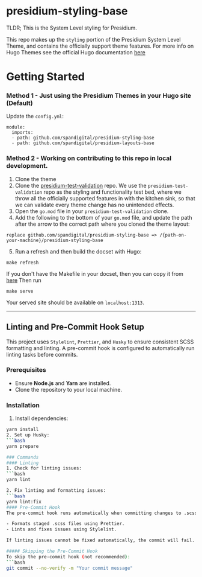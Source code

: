 # presidium-styling-base

TLDR; This is the System Level styling for Presidium.

This repo makes up the `styling` portion of the Presidium System Level Theme, and contains the officially support theme features.
For more info on Hugo Themes see the official Hugo documentation [here](https://gohugo.io/hugo-modules/theme-components/)

# Getting Started

### Method 1 - Just using the Presidium Themes in your Hugo site (Default)
Update the `config.yml`:
```
module:
  imports:
  - path: github.com/spandigital/presidium-styling-base
  - path: github.com/spandigital/presidium-layouts-base
```

### Method 2 - Working on contributing to this repo in local development.
1. Clone the theme
2. Clone the [presidium-test-validation](https://github.com/SPANDigital/presidium-test-validation) repo. We use the `presidium-test-validation` repo as the styling and functionality test bed, where we throw all the officially supported features in with the kitchen sink, so that we can validate every theme change has no unintended effects.
3. Open the `go.mod` file in your `presidium-test-validation` clone.
4. Add the following to the bottom of your `go.mod` file, and update the path after the arrow to the correct path where you cloned the theme layout:
  ```
  replace github.com/spandigital/presidium-styling-base => /{path-on-your-machine}/presidium-styling-base
  ```
5. Run a refresh and then build the docset with Hugo:
  ```
  make refresh
  ```
  If you don't have the Makefile in your docset, then you can copy it from [here](https://github.com/SPANDigital/presidium/blob/develop/templates/default/Makefile)
  Then run
  ```
  make serve
  ```
  Your served site should be available on `localhost:1313`.

---

## Linting and Pre-Commit Hook Setup
This project uses `Stylelint`, `Prettier`, and `Husky` to ensure consistent SCSS formatting and linting. A pre-commit hook is configured to automatically run linting tasks before commits.

### Prerequisites
- Ensure **Node.js** and **Yarn** are installed.
- Clone the repository to your local machine.

### Installation

1. Install dependencies:
  ```bash
  yarn install
2. Set up Husky:
  ```bash
  yarn prepare

### Commands
#### Linting
1. Check for linting issues:
  ```bash
  yarn lint

2. Fix linting and formatting issues:
  ```bash
  yarn lint:fix
#### Pre-Commit Hook
The pre-commit hook runs automatically when committing changes to .scss files. It performs the following steps:

- Formats staged .scss files using Prettier.
- Lints and fixes issues using Stylelint.

If linting issues cannot be fixed automatically, the commit will fail. You’ll need to resolve the issues manually before committing again.

##### Skipping the Pre-Commit Hook
To skip the pre-commit hook (not recommended):
  ```bash
  git commit --no-verify -m "Your commit message"
